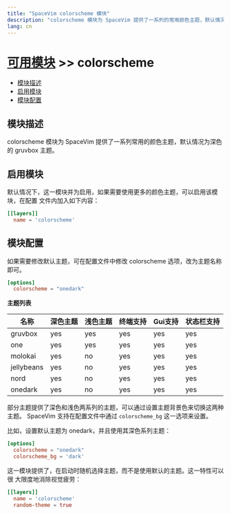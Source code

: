 ```yaml
---
title: "SpaceVim colorscheme 模块"
description: "colorscheme 模块为 SpaceVim 提供了一系列的常用颜色主题，默认情况下使用深色 gruvbox 作为默认主题。该模块提供了快速切换主题、随即主题等特性"
lang: cn
---
```


# [可用模块](https://spacevim.org/layers) >> colorscheme

<!-- vim-markdown-toc GFM -->

- [模块描述](#模块描述)
- [启用模块](#启用模块)
- [模块配置](#模块配置)

<!-- vim-markdown-toc -->

## 模块描述

colorscheme 模块为 SpaceVim 提供了一系列常用的颜色主题，默认情况为深色的 gruvbox 主题。

## 启用模块

默认情况下，这一模块并为启用，如果需要使用更多的颜色主题，可以启用该模块，在配置
文件内加入如下内容：

```toml
[[layers]]
  name = 'colorscheme'
```

## 模块配置

如果需要修改默认主题，可在配置文件中修改 colorscheme 选项，改为主题名称即可。

```toml
[options]
  colorscheme = "onedark"
```

**主题列表**

| 名称       | 深色主题 | 浅色主题 | 终端支持 | Gui支持 | 状态栏支持 |
| ---------- | -------- | -------- | -------- | ------- | ---------- |
| gruvbox    | yes      | yes      | yes      | yes     | yes        |
| one        | yes      | yes      | yes      | yes     | yes        |
| molokai    | yes      | no       | yes      | yes     | yes        |
| jellybeans | yes      | no       | yes      | yes     | yes        |
| nord       | yes      | no       | yes      | yes     | yes        |
| onedark    | yes      | no       | yes      | yes     | yes        |

部分主题提供了深色和浅色两系列的主题，可以通过设置主题背景色来切换这两种主题。
SpaceVim 支持在配置文件中通过 `colorscheme_bg` 这一选项来设置。


比如，设置默认主题为 onedark，并且使用其深色系列主题：

```toml
[options]
  colorscheme = "onedark"
  colorscheme_bg = 'dark'
```

这一模块提供了，在启动时随机选择主题，而不是使用默认的主题。这一特性可以很
大限度地消除视觉疲劳：

```toml
[[layers]]
  name = 'colorscheme'
  random-theme = true
```
